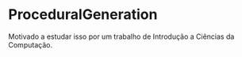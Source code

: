 # ProceduralGeneration
Motivado a estudar isso por um trabalho de Introdução a Ciências da Computação.
